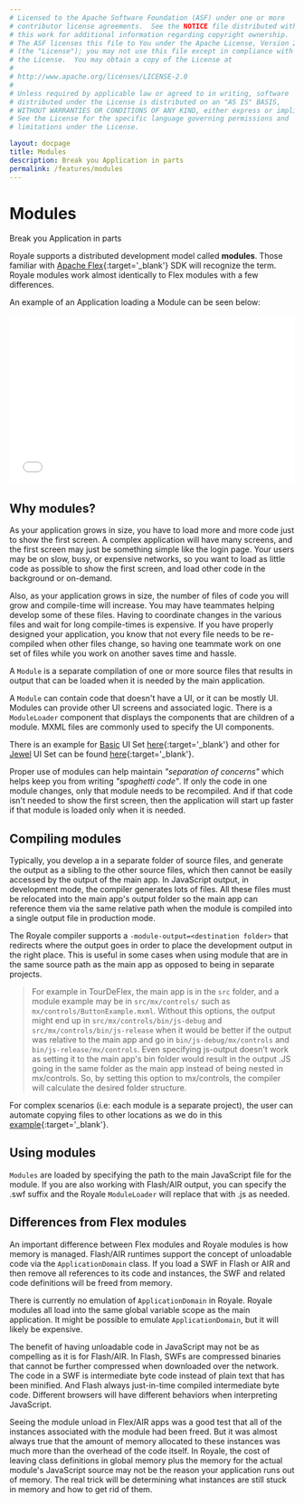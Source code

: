 ```yaml
---
# Licensed to the Apache Software Foundation (ASF) under one or more
# contributor license agreements.  See the NOTICE file distributed with
# this work for additional information regarding copyright ownership.
# The ASF licenses this file to You under the Apache License, Version 2.0
# (the "License"); you may not use this file except in compliance with
# the License.  You may obtain a copy of the License at
# 
# http://www.apache.org/licenses/LICENSE-2.0
# 
# Unless required by applicable law or agreed to in writing, software
# distributed under the License is distributed on an "AS IS" BASIS,
# WITHOUT WARRANTIES OR CONDITIONS OF ANY KIND, either express or implied.
# See the License for the specific language governing permissions and
# limitations under the License.

layout: docpage
title: Modules
description: Break you Application in parts
permalink: /features/modules
---
```


# Modules

Break you Application in parts

Royale supports a distributed development model called **modules**. Those familiar with [Apache Flex](https://flex.apache.org/){:target='_blank'} SDK will recognize the term. Royale modules work almost identically to Flex modules with a few differences.

An example of an Application loading a Module can be seen below:

<iframe frameborder="no" border="0" marginwidth="0" marginheight="0" 
width="100%" height="300" 
src="assets/BE0013_Dividing_an_Apache_Royale_application_with_modules/index.html"></iframe>

## Why modules?

As your application grows in size, you have to load more and more code just to show the first screen. A complex application will have many screens, and the first screen may just be something simple like the login page. Your users may be on slow, busy, or expensive networks, so you want to load as little code as possible to show the first screen, and load other code in the background or on-demand.

Also, as your application grows in size, the number of files of code you will grow and compile-time will increase. You may have teammates helping develop some of these files. Having to coordinate changes in the various files and wait for long compile-times is expensive. If you have properly designed your application, you know that not every file needs to be re-compiled when other files change, so having one teammate work on one set of files while you work on another saves time and hassle.

A `Module` is a separate compilation of one or more source files that results in output that can be loaded when it is needed by the main application.

A `Module` can contain code that doesn't have a UI, or it can be mostly UI. Modules can provide other UI screens and associated logic. There is a `ModuleLoader` component that displays the components that are children of a module. MXML files are commonly used to specify the UI components.

There is an example for [Basic](component-sets/basic.html) UI Set [here](https://github.com/apache/royale-asjs/tree/develop/examples/royale/ModuleExample){:target='_blank'} and other for [Jewel](component-sets/jewel.html) UI Set can be found [here](https://github.com/apache/royale-asjs/tree/develop/examples/blog/BE0013_Dividing_an_Apache_Royale_application_with_modules){:target='_blank'}.

Proper use of modules can help maintain _"separation of concerns"_ which helps keep you from writing _"spaghetti code"_. If only the code in one module changes, only that module needs to be recompiled. And if that code isn't needed to show the first screen, then the application will start up faster if that module is loaded only when it is needed.

## Compiling modules

Typically, you develop a in a separate folder of source files, and generate the output as a sibling to the other source files, which then cannot be easily accessed by the output of the main app. In JavaScript output, in development mode, the compiler generates lots of files. All these files must be relocated into the main app's output folder so the main app can reference them via the same relative path when the module is compiled into a single output file in production mode.

The Royale compiler supports a `-module-output=<destination folder>` that redirects where the output goes in order to place the development output in the right place. This is useful in some cases when using module that are in the same source path as the main app as opposed to being in separate projects.

> For example in TourDeFlex, the main app is in the `src` folder, and a module example may be in `src/mx/controls/` such as `mx/controls/ButtonExample.mxml`. Without this options, the output might end up in `src/mx/controls/bin/js-debug` and `src/mx/controls/bin/js-release` when it would be better if the output was relative to the main app and go in `bin/js-debug/mx/controls` and `bin/js-release/mx/controls`. Even specifying js-output doesn't work as setting it to the main app's bin folder would result in the output .JS going in the same folder as the main app instead of being nested in mx/controls.  So, by setting this option to mx/controls, the compiler will calculate the desired folder structure.

For complex scenarios (i.e: each module is a separate project), the user can automate copying files to other locations as we do in this [example](https://github.com/apache/royale-asjs/tree/develop/examples/blog/BE0013_Dividing_an_Apache_Royale_application_with_modules){:target='_blank'}.

## Using modules

`Modules` are loaded by specifying the path to the main JavaScript file for the module. If you are also working with Flash/AIR output, you can specify the .swf suffix and the Royale `ModuleLoader` will replace that with .js as needed.

## Differences from Flex modules

An important difference between Flex modules and Royale modules is how memory is managed. Flash/AIR runtimes support the concept of unloadable code via the `ApplicationDomain` class. If you load a SWF in Flash or AIR and then remove all references to its code and instances, the SWF and related code definitions will be freed from memory.

There is currently no emulation of `ApplicationDomain` in Royale. Royale modules all load into the same global variable scope as the main application. It might be possible to emulate `ApplicationDomain`, but it will likely be expensive.

The benefit of having unloadable code in JavaScript may not be as compelling as it is for Flash/AIR. In Flash, SWFs are compressed binaries that cannot be further compressed when downloaded over the network. The code in a SWF is intermediate byte code instead of plain text that has been minified. And Flash always just-in-time compiled intermediate byte code. Different browsers will have different behaviors when interpreting JavaScript.

Seeing the module unload in Flex/AIR apps was a good test that all of the instances associated with the module had been freed. But it was almost always true that the amount of memory allocated to these instances was much more than the overhead of the code itself. In Royale, the cost of leaving class definitions in global memory plus the memory for the actual module's JavaScript source may not be the reason your application runs out of memory. The real trick will be determining what instances are still stuck in memory and how to get rid of them.


